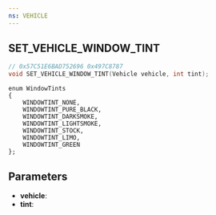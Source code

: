 ```yaml
---
ns: VEHICLE
---
```

## SET_VEHICLE_WINDOW_TINT

```c
// 0x57C51E6BAD752696 0x497C8787
void SET_VEHICLE_WINDOW_TINT(Vehicle vehicle, int tint);
```

```
enum WindowTints  
{  
	WINDOWTINT_NONE,  
	WINDOWTINT_PURE_BLACK,  
	WINDOWTINT_DARKSMOKE,  
	WINDOWTINT_LIGHTSMOKE,  
	WINDOWTINT_STOCK,  
	WINDOWTINT_LIMO,  
	WINDOWTINT_GREEN  
};  
```

## Parameters
* **vehicle**: 
* **tint**: 


